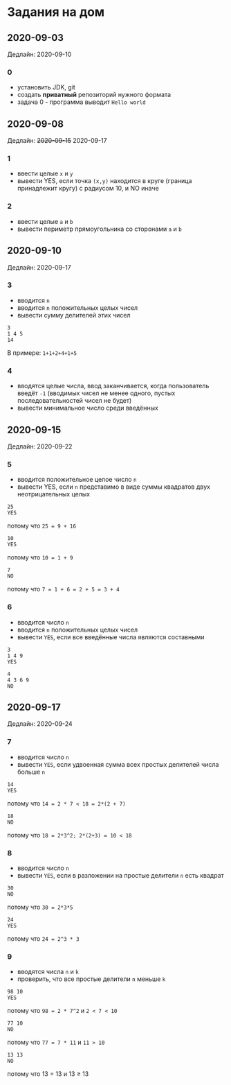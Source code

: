 # Задания на дом

## 2020-09-03

Дедлайн: 2020-09-10

### 0

- установить JDK, git
- создать **приватный** репозиторий 
  нужного формата
- задача 0 - программа выводит 
  `Hello world`

## 2020-09-08

Дедлайн: ~~2020-09-15~~ 2020-09-17

### 1

- ввести целые `x` и `y`
- вывести YES, если точка `(x,y)` находится в круге (граница принадлежит кругу)
  с радиусом 10, и NO иначе

### 2

- ввести целые `a` и `b`
- вывести периметр прямоугольника со сторонами `a` и `b`

## 2020-09-10

Дедлайн: 2020-09-17

### 3

- вводится `n`
- вводится `n` положительных целых чисел
- вывести сумму делителей этих чисел

```
3
1 4 5
14
```

В примере: `1+1+2+4+1+5`

### 4

- вводятся целые числа, ввод заканчивается, когда пользователь введёт `-1` (вводимых чисел не менее одного, пустых последовательностей чисел не будет)
- вывести минимальное число среди введённых

## 2020-09-15

Дедлайн: 2020-09-22

### 5

- вводится положительное целое число `n`
- вывести YES, если `n` представимо в виде суммы квадратов двух неотрицательных целых

```
25
YES
```

потому что `25 = 9 + 16`

```
10
YES
```

потому что `10 = 1 + 9`

```
7
NO
```

потому что `7 = 1 + 6 = 2 + 5 = 3 + 4`

### 6 

- вводится число `n`
- вводится `n` положительных целых чисел
- вывести `YES`, если все введённые числа являются составными

```
3
1 4 9
YES
```

```
4
4 3 6 9
NO
```
## 2020-09-17

Дедлайн: 2020-09-24

### 7

- вводится число `n`
- вывести `YES`, если удвоенная сумма всех простых делителей числа больше `n`

```
14
YES
```

потому что `14 = 2 * 7 < 18 = 2*(2 + 7)`

```
18
NO
```

потому что `18 = 2*3^2; 2*(2+3) = 10 < 18`

### 8

- вводится число `n`
- вывести `YES`, если в разложении на простые делители `n` есть квадрат

```
30
NO
```

потому что `30 = 2*3*5`

```
24
YES
```

потому что `24 = 2^3 * 3`

### 9

- вводятся числа `n` и `k`
- проверить, что все простые делители `n` меньше `k`

```
98 10
YES
```

потому что `98 = 2 * 7^2` и `2 < 7 < 10`

```
77 10
NO
```

потому что `77 = 7 * 11` и `11 > 10`

```
13 13
NO
```

потому что 13 = 13 и 13 ≥ 13
